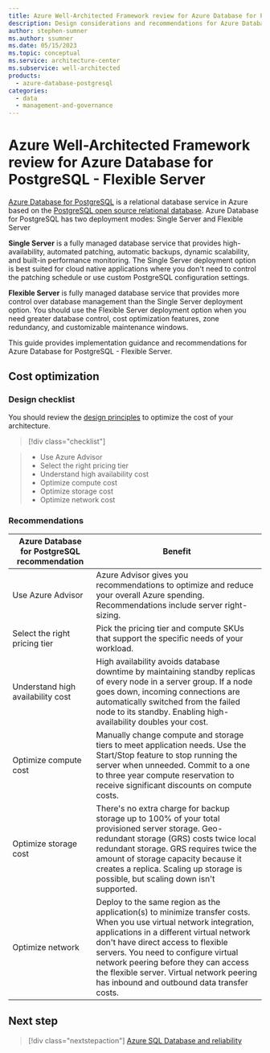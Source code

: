 ```yaml
---
title: Azure Well-Architected Framework review for Azure Database for PostgreSQL
description: Design considerations and recommendations for Azure Database for PostgrSQL
author: stephen-sumner
ms.author: ssumner
ms.date: 05/15/2023
ms.topic: conceptual
ms.service: architecture-center
ms.subservice: well-architected
products:
  - azure-database-postgresql
categories:
  - data
  - management-and-governance
---
```


# Azure Well-Architected Framework review for Azure Database for PostgreSQL - Flexible Server

[Azure Database for PostgreSQL](/azure/postgresql/overview) is a relational database service in Azure based on the [PostgreSQL open source relational database](https://www.postgresql.org/). Azure Database for PostgreSQL has two deployment modes: Single Server and Flexible Server

**Single Server** is a fully managed database service that provides high-availability, automated patching, automatic backups, dynamic scalability, and built-in performance monitoring. The Single Server deployment option is best suited for cloud native applications where you don't need to control the patching schedule or use custom PostgreSQL configuration settings.

**Flexible Server** is fully managed database service that provides more control over database management than the Single Server deployment option. You should use the Flexible Server deployment option when you need greater database control, cost optimization features, zone redundancy, and customizable maintenance windows.

This guide provides implementation guidance and recommendations for Azure Database for PostgreSQL - Flexible Server.

## Cost optimization

### Design checklist

You should review the [design principles](/azure/architecture/framework/cost/principles) to optimize the cost of your architecture.

> [!div class="checklist"]

> - Use Azure Advisor
> - Select the right pricing tier
> - Understand high availability cost
> - Optimize compute cost
> - Optimize storage cost
> - Optimize network cost

### Recommendations

Azure Database for PostgreSQL recommendation | Benefit
| --- | --- |
| Use Azure Advisor | Azure Advisor gives you recommendations to optimize and reduce your overall Azure spending. Recommendations include server right-sizing. |
| Select the right pricing tier | Pick the pricing tier and compute SKUs that support the specific needs of your workload. |
| Understand high availability cost | High availability avoids database downtime by maintaining standby replicas of every node in a server group. If a node goes down, incoming connections are automatically switched from the failed node to its standby. Enabling high-availability doubles your cost. |
| Optimize compute cost | Manually change compute and storage tiers to meet application needs. Use the Start/Stop feature to stop running the server when unneeded. Commit to a one to three year compute reservation to receive significant discounts on compute costs.|
| Optimize storage cost | There's no extra charge for backup storage up to 100% of your total provisioned server storage. Geo-redundant storage (GRS) costs twice local redundant storage. GRS requires twice the amount of storage capacity because it creates a replica. Scaling up storage is possible, but scaling down isn't supported.
| Optimize network | Deploy to the same region as the application(s) to minimize transfer costs. When you use virtual network integration, applications in a different virtual network don't have direct access to flexible servers. You need to configure virtual network peering before they can access the flexible server. Virtual network peering has inbound and outbound data transfer costs.

## Next step

> [!div class="nextstepaction"]
> [Azure SQL Database and reliability](../azure-sql-database/reliability.md)
